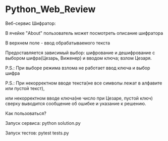 # Python_Web_Review

Веб-сервис Шифратор:

В ячейке "About" пользователь может посмотреть описание шифратора

В верхнем поле - ввод обрабатываемого текста

Предоставляется зависимый выбор: шифрование и дешифрование с выбором шифра(Цезарь, Виженер) и вводом ключа; взлом Цезаря.

P.S.: При выборе режима взлома не работает ввод ключа и выбор шифра

P.S.: При некорректном вводе текста(не все символы лежат в алфавите или пустой текст),

или некорректном вводе ключа(не число при Цезаре, пустой ключ) сверху выводится сообщение об ошибке и указание к решению.

Как пользоваться?

Запуск сервиса: python solution.py

Запуск тестов: pytest tests.py 
